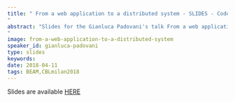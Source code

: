 ```yaml
---
title: " From a web application to a distributed system - SLIDES - Code BEAM Lite Milan 2018
"
abstract: "Slides for the Gianluca Padovani's talk From a web application to a distributed system - Code BEAM Lite Milan 2018
"
image: from-a-web-application-to-a-distributed-system
speaker_id: gianluca-padovani
type: slides
keywords: 
date: 2018-04-11
tags: BEAM,CBLmilan2018
---
```

Slides are available&nbsp;<a href="https://www.slideshare.net/gpadovani/from-a-web-application-to-a-distributed-system" target="_blank">HERE</a>
